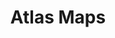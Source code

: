 ---
published: true
layout: app
category: app
created: 2015-02-01
updated: 2015-04-28

title: Atlas Maps
permalink: /Atlas Maps
title_obvious: true
generic: Map viewer
description: A map viewer for elementary OS
license: GPL v3

authors:
  - name: Steffen Schuhmann
    url: https://launchpad.net/~sschuhmann

links:
  - type: Google+
    name: Google+ (personal)
    url: 113141634519006642574/posts
  - type: Launchpad
    url: atlas-maps
  - type: License
    url: 'http://bazaar.launchpad.net/~sschuhmann/atlas-maps/trunk/view/head:/COPYING'
  - type: Build
    url: 'http://bazaar.launchpad.net/~sschuhmann/atlas-maps/trunk/view/head:/INSTALL'

installation:
  - system: elementary
    info:
    - version: 0.3
      repository: 'ppa:justsomedood/justsomeelementary'
      package:
      type: stable
---
